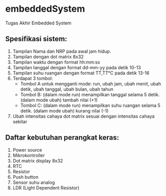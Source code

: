 # embeddedSystem
Tugas Akhir Embedded System

## Spesifikasi sistem:
1. Tampilan Nama dan NRP pada awal jam hidup.
2. Tampilan dengan dot matrix 8x32
3. Tampilan waktu dengan format hh:mm:ss
4. Tampilan tanggal dengan format dd-mm-yy pada detik 10-13
5. Tampilan suhu ruangan dengan format TT,TT°C pada detik 13-16
6. Terdapat 3 tombol:
   - Tombol A untuk mengganti mode: run, ubah jam, ubah menit, ubah detik, ubah tanggal, ubah bulan, ubah tahun
   - Tombol B: (dalam mode run) menampilkan tanggal selama 5 detik. (dalam mode ubah) tambah nilai (+1)
   - Tombol C: (dalam mode run) menampilkan suhu ruangan selama 5 detik. (dalam mode ubah) kurang nilai (-1)
7. Ubah intensitas cahaya dot matrix sesuai dengan intensitas cahaya sekitar

## Daftar kebutuhan perangkat keras:
1. Power source
2. Mikrokontroller
3. Dot matrix display 8x32
4. RTC
5. Resistor
6. Push button
7. Sensor suhu analog
8. LDR (Light Dependent Resistor)
